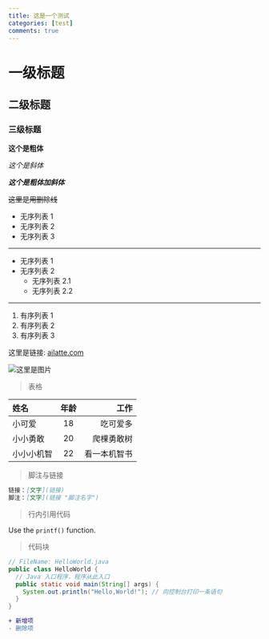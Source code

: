 ```yaml
---
title: 这是一个测试
categories: [test]
comments: true
---
```


# 一级标题

## 二级标题

### 三级标题

**这个是粗体**

*这个是斜体*

***这个是粗体加斜体***

~~这里是用删除线~~

- 无序列表 1
- 无序列表 2
- 无序列表 3

---

- 无序列表 1
- 无序列表 2
  - 无序列表 2.1
  - 无序列表 2.2

---

1. 有序列表 1
2. 有序列表 2
3. 有序列表 3

这里是链接: [ailatte.com](https://ailatte.github.io)

![这里是图片](https://ailatte.github.io/assets/img/cat1.jpg)

> 表格

| 姓名   | 年龄 |     工作 |
| :----- | :--: | -------: |
| 小可爱 |  18  | 吃可爱多 |
| 小小勇敢 |  20  | 爬棵勇敢树 |
| 小小小机智 |  22  | 看一本机智书 |

> 脚注与链接

```markdown
链接：[文字](链接)
脚注：[文字](链接 "脚注名字")
```

> 行内引用代码

Use the `printf()` function.

> 代码块

```java
// FileName: HelloWorld.java
public class HelloWorld {
  // Java 入口程序，程序从此入口
  public static void main(String[] args) {
    System.out.println("Hello,World!"); // 向控制台打印一条语句
  }
}
```

```diff
+ 新增项
- 删除项
```
